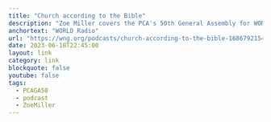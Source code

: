 ```yaml
---
title: "Church according to the Bible"
description: "Zoe Miller covers the PCA's 50th General Assembly for WORLD Radio. Featuring comments from  commentary from Dr. Nick Willborn, O. Palmer Robertson, and more."
anchortext: "WORLD Radio"
url: "https://wng.org/podcasts/church-according-to-the-bible-1686792154"
date: 2023-06-18T22:45:00
layout: link
category: link
blockquote: false
youtube: false
tags:
  - PCAGA50
  - podcast
  - ZoeMiller
---
```


